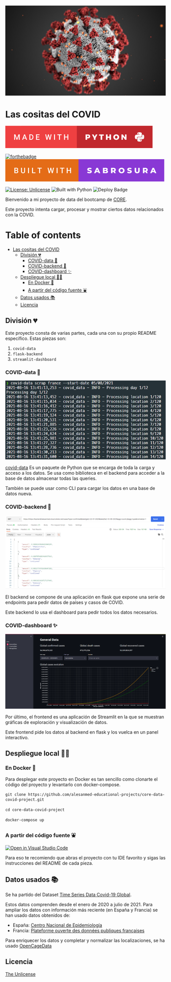 ![cabecera foto COVID](/assets/img/header.jpg!d)
# Las cositas del COVID
[![forthebadge made-with-python](assets/img/made-with-python.svg)](https://www.python.org/)

[![forthebadge](https://forthebadge.com/images/badges/built-with-love.svg)](https://forthebadge.com)
[![forthebadge](/assets/img/built-with-sabrosura.svg)](https://forthebadge.com)


[![License: Unlicense](https://img.shields.io/badge/license-Unlicense-blue.svg)](http://unlicense.org/)
![Built with Python](https://img.shields.io/pypi/pyversions/covid-data)
![Deploy Badge](https://github.com/alesanmed-educational-projects/core-data-covid-project/actions/workflows/okteto_deploy.yml/badge.svg)

Bienvenido a mi proyecto de data del bootcamp de [CORE](https://www.corecode.school/).

Este proyecto intenta cargar, procesar y mostrar ciertos datos relacionados con la COVID.

# Table of contents

- [Las cositas del COVID](#las-cositas-del-covid)
  - [División 💔](#division)
    - [COVID-data 🤖](#covid-data)
    - [COVID-backend 📡](#covid-backend)
    - [COVID-dashboard ✨](#covid-dashboard)
  - [Despliegue local 🔨🔧](#despliegue-local)
    - [En Docker 🐳](#en-docker)
    - [A partir del código fuente ⛲](#a-partir-del-codigo-fuente)
  - [Datos usados 📚](#datos-usados)
  - [Licencia](#licencia)

## División 💔 <a name="division"></a>

Este proyecto consta de varias partes, cada una con su propio README específico. Estas piezas son:

1. `covid-data`
2. `flask-backend`
3. `streamlit-dashboard`

### COVID-data 🤖 <a name="covid-data"></a>

![CLI usage](/assets/img/CLI.png)

[covid-data](https://pypi.org/project/covid-data/) Es un paquete de Python que se encarga de toda la carga y acceso a los datos. Se usa como biblioteca en el backend para acceder a la base de datos almacenar todas las queries.

También se puede usar como CLI para cargar los datos en una base de datos nueva.

### COVID-backend 📡 <a name="covid-backend"></a>

![Petición API en Postman](/assets/img/API_req.png)

El backend se compone de una aplicación en flask que expone una serie de endpoints para pedir datos de países y casos de COVID.

Este backend lo usa el dashboard para pedir todos los datos necesarios.

### COVID-dashboard ✨ <a name="covid-dashboard"></a>

![Dashboard image](/assets/img/dashboard.png)

Por último, el frontend es una aplicación de Streamlit en la que se muestran gráficas de exploración y visualización de datos.

Este frontend pide los datos al backend en flask y los vuelca en un panel interactivo.

## Despliegue local 🔨🔧 <a name="despliegue-local"></a>

### En Docker 🐳 <a name="en-docker"></a>

Para desplegar este proyecto en Docker es tan sencillo como clonarte el código del proyecto y levantarlo con docker-compose.

```
git clone https://github.com/alesanmed-educational-projects/core-data-covid-project.git

cd core-data-covid-project

docker-compose up
```

### A partir del código fuente ⛲ <a name="a-partir-del-codigo-fuente"></a>

[![Open in Visual Studio Code](https://open.vscode.dev/badges/open-in-vscode.svg)](https://open.vscode.dev/alesanmed-educational-projects/core-data-covid-project)


Para eso te recomiendo que abras el proyecto con tu IDE favorito y sigas las instrucciones del README de cada pieza.

## Datos usados 📚 <a name="datos-usados"></a>

Se ha partido del Dataset [Time Series Data Covid-19 Global](https://www.kaggle.com/baguspurnama/covid-confirmed-global).

Estos datos comprenden desde el enero de 2020 a julio de 2021. Para ampliar los datos con información más reciente (en España y Francia) se han usado datos obtenidos de:

- España: [Centro Nacional de Epidemiología](https://cnecovid.isciii.es/)
- Francia: [Plateforme ouverte des données publiques françaises](https://www.data.gouv.fr/fr/)

Para enriquecer los datos y completar y normalizar las localizaciones, se ha usado [OpenCageData](https://opencagedata.com/)

## Licencia

[The Unlicense](LICENSE)
